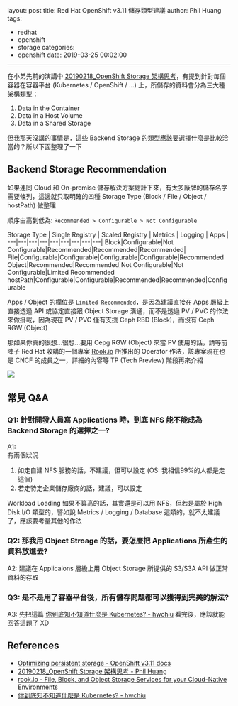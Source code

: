 layout: post
title: Red Hat OpenShift v3.11 儲存類型建議
author: Phil Huang
tags:
  - redhat
  - openshift
  - storage
categories:
  - openshift
date: 2019-03-25 00:02:00
---



在小弟先前的演講中 [20190218_OpenShift Storage 架構思考][2]，有提到針對每個容器在容器平台 (Kubernetes / OpenShift / ...) 上，所儲存的資料會分為三大種架構類型：

1. Data in the Container
2. Data in a Host Volume
3. Data in a Shared Storage

但我那天沒講的事情是，這些 Backend Storage 的類型應該要選擇什麼是比較洽當的？所以下面整理了一下

<!--more-->

## Backend Storage Recommendation

如果連同 Cloud 和 On-premise 儲存解決方案總計下來，有太多廠牌的儲存名字需要條列，這邊就只取明確的四種 Storage Type (Block / File / Object / hostPath) 做整理

順序由高到低為: `Recommended > Configurable > Not Configurable`

Storage Type | Single Registry | Scaled Registry | Metrics | Logging | Apps |
---|---|---|---|---|---|---|---|---|
Block|Configurable|Not Configurable|Recommended|Recommended|Recommended|
File|Configurable|Configurable|Configurable|Configurable|Recommended
Object|Recommended|Recommended|Not Configurable|Not Configurable|Limited Recommended
hostPath|Configurable|Configurable|Recommended|Recommended|Configurable

Apps / Object 的欄位是 `Limited Recommended`，是因為建議直接在 Apps 層級上直接透過 API 或協定直接跟 Object Storage 溝通，而不是透過 PV / PVC 的作法來做掛載，因為現在 PV / PVC 僅有支援 Ceph RBD (Block)，而沒有 Ceph RGW (Object)

那如果你真的很想...很想...要用 Cepg RGW (Object) 來當 PV 使用的話，請等前陣子 Red Hat 收購的一個專案 [Rook.io][3] 所推出的 Operator 作法，該專案現在也是 CNCF 的成員之一，詳細的內容等 TP (Tech Preview) 階段再來介紹

![](/images/rook-1.png)

## 常見 Q&A
### Q1: 針對開發人員寫 Applications 時，到底 NFS 能不能成為 Backend Storage 的選擇之一?

A1:  
有兩個狀況
1. 如走自建 NFS 服務的話，不建議，但可以設定 (OS: 我相信99%的人都是走這個)
2. 若走特定企業儲存廠商的話，建議，可以設定

Workload Loading 如果不算高的話，其實還是可以用 NFS，但若是屬於 High Disk I/O 類型的，譬如說 Metrics / Logging / Database 這類的，就不太建議了，應該要考量其他的作法

### Q2: 那我用 Object Stroage 的話，要怎麼把 Applications 所產生的資料放進去?

A2: 建議在 Applicaions 層級上用 Object Storage 所提供的 S3/S3A API 做正常資料的存取

### Q3: 是不是用了容器平台後，所有儲存問題都可以獲得到完美的解法?

A3: 先把這篇 [你到底知不知道什麼是 Kubernetes? - hwchiu][4] 看完後，應該就能回答這題了 XD


## References
- [Optimizing persistent storage - OpenShift v3.11 docs][1] 
- [20190218_OpenShift Storage 架構思考 - Phil Huang][2]
- [rook.io - File, Block, and Object Storage Services for your Cloud-Native Environments][3]
- [你到底知不知道什麼是 Kubernetes? - hwchiu][4]

[1]: https://docs.openshift.com/container-platform/3.11/scaling_performance/optimizing_storage.html#back-end-recommendations
[2]: https://speakerdeck.com/pichuang/20190218-openshift-storage-jia-gou-si-kao
[3]: https://rook.io/
[4]: https://www.hwchiu.com/kubernetes-concept.html
